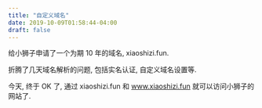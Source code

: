 ```yaml
---
title: "自定义域名"
date: 2019-10-09T01:58:44-04:00
draft: false
---
```


给小狮子申请了一个为期 10 年的域名, xiaoshizi.fun.

折腾了几天域名解析的问题, 包括实名认证, 自定义域名设置等.

今天, 终于 OK 了, 通过 xiaoshizi.fun 和 www.xiaoshizi.fun 就可以访问小狮子的网站了.